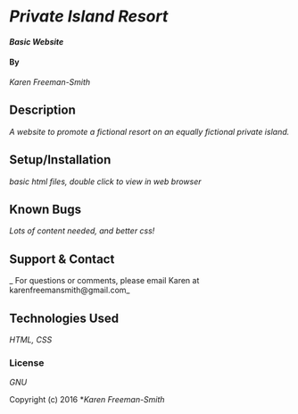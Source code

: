 # _Private Island Resort_

#### _Basic Website_

#### By
_Karen Freeman-Smith_

## Description
_A website to promote a fictional resort on an equally fictional private island._

## Setup/Installation
_basic html files, double click to view in web browser_

## Known Bugs
_Lots of content needed, and better css!_

## Support & Contact
_ For questions or comments, please email Karen at karenfreemansmith@gmail.com_

## Technologies Used
_HTML, CSS_

###  License
*GNU*


Copyright (c) 2016 **_Karen Freeman-Smith_*